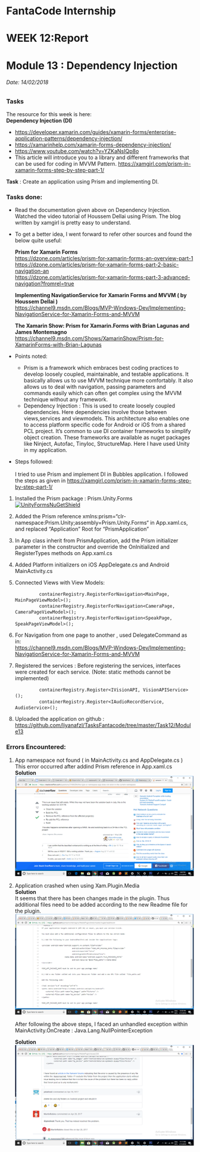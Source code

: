 
# FantaCode Internship
# WEEK 12:Report 
# Module 13 : Dependency Injection

###### Date: 14/02/2018
### Tasks 

The resource for this week is here:<br>
<b>Dependency Injection (DI)</b>
* https://developer.xamarin.com/guides/xamarin-forms/enterprise-application-patterns/dependency-injection/
* https://xamarinhelp.com/xamarin-forms-dependency-injection/
* https://www.youtube.com/watch?v=YZKaNsIQp8o
* This article will introduce you to a library and different frameworks that can be used for coding in MVVM Pattern.
https://xamgirl.com/prism-in-xamarin-forms-step-by-step-part-1/


<b>Task</b> : Create an application using Prism and implementing DI.
### Tasks done:

* Read the documentation given above on Dependency Injection. Watched the video tutorial of Houssem Dellai using Prism. The blog written by xamgirl is pretty easy to understand.
* To get a better idea, I went forward to refer other sources and found the below quite useful:<br>

  <b>Prism for Xamarin Forms</b>
   <br>https://dzone.com/articles/prism-for-xamarin-forms-an-overview-part-1
<br>https://dzone.com/articles/prism-for-xamarin-forms-part-2-basic-navigation-an
<br>https://dzone.com/articles/prism-for-xamarin-forms-part-3-advanced-navigation?fromrel=true<br>
  
  <b>Implementing NavigationService for Xamarin Forms and MVVM ( by Houssem Dellai )</b>
  <br>https://channel9.msdn.com/Blogs/MVP-Windows-Dev/Implementing-NavigationService-for-Xamarin-Forms-and-MVVM
  
  <b>The Xamarin Show: Prism for Xamarin.Forms with Brian Lagunas and James Montemagno</b>
  <br>https://channel9.msdn.com/Shows/XamarinShow/Prism-for-XamarinForms-with-Brian-Lagunas
* Points noted:<br>
  - Prism is a framework which embraces best coding practices to develop loosely coupled, maintainable, and testable applications.
    It basically allows us to use MVVM technique more comfortably. It also allows us to deal with navigation, passing parameters and         commands easily which can often get complex using the MVVM technique without any framework.
  - Dependency Injection : This is used to create loosely coupled dependencies. Here dependencies involve those between views,services       and viewmodels. This architecture also enables one to access platform specific code for Android or iOS from a shared PCL project.
    It’s common to use DI container frameworks to simplify object creation. These frameworks are available as nuget packages like             Ninject, Autofac, TinyIoc, StructureMap. Here I have used Unity in my application.
* Steps followed:<br>
  <br> I tried to use Prism and implement DI in Bubbles application.
  I followed the steps as given in https://xamgirl.com/prism-in-xamarin-forms-step-by-step-part-1/
1. Installed the Prism package : Prism.Unity.Forms <a href="https://www.nuget.org/packages/Prism.Unity.Forms/" rel="nofollow"><img src="https://camo.githubusercontent.com/709fd2a23b7675bb66f11291ffd20e81fdb43f5c/68747470733a2f2f696d672e736869656c64732e696f2f6e756765742f767072652f507269736d2e556e6974792e466f726d732e737667" alt="UnityFormsNuGetShield" data-canonical-src="https://img.shields.io/nuget/vpre/Prism.Unity.Forms.svg" style="max-width:100%;"></a>
1. Added the Prism reference xmlns:prism=“clr-namespace:Prism.Unity;assembly=Prism.Unity.Forms“ in App.xaml.cs, and replaced “Application” Root for “PrismApplication”
1. In App class inherit from PrismApplication, add the Prism initializer parameter in the constructor and override the OnInitialized and RegisterTypes methods on App.xaml.cs 
1. Added Platform initializers on iOS AppDelegate.cs and Android MainActivity.cs
1. Connected Views with View Models:
   ```
            containerRegistry.RegisterForNavigation<MainPage, MainPageViewModel>();
            containerRegistry.RegisterForNavigation<CameraPage, CameraPageViewModel>();
            containerRegistry.RegisterForNavigation<SpeakPage, SpeakPageViewModel>();
   ```
1. For Navigation from one page to another , used DelegateCommand as in:<br> https://channel9.msdn.com/Blogs/MVP-Windows-Dev/Implementing-NavigationService-for-Xamarin-Forms-and-MVVM

1. Registered the services :
Before registering the services, interfaces were created for each service. (Note: static methods cannot be implemented)
   ```
            containerRegistry.Register<IVisionAPI, VisionAPIService>();
            containerRegistry.Register<IAudioRecordService, AudioService>();

   ```
1. Uploaded the application on github :<br>https://github.com/liyanafzl/TasksFantacode/tree/master/Task12/Module13

### Errors Encountered:
  
  1. App namespace not found ( in MainActivity.cs and AppDelegate.cs )
     This error occurred after addind Prism reference in App.xaml.cs<br>
     <b>Solution </b><br>
     ![Image](/images/AppError.png)
     
  1. Application crashed when using Xam.Plugin.Media<br>
     <b>Solution </b><br>
     It seems that there has been changes made in the plugin. Thus additional files need to be added according to the new Readme file        for the plugin.
     ![Image](/images/MediaPluginError.png)
     
     After following the above steps, I faced an unhandled exception within MainActivity.OnCreate : Java.Lang.NullPointerException
     
     <b>Solution</b><br>
     ![Image](/images/MediaError2.png)


